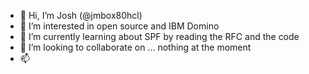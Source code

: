 - 👋 Hi, I’m Josh (@jmbox80hcl)
- 👀 I’m interested in open source and IBM Domino
- 🌱 I’m currently learning about SPF by reading the RFC and the code
- 💞️ I’m looking to collaborate on ... nothing at the moment
- 📫 

<!---
jmbox80hcl/jmbox80hcl is a ✨ special ✨ repository because its `README.md` (this file) appears on your GitHub profile.
You can click the Preview link to take a look at your changes.
--->
